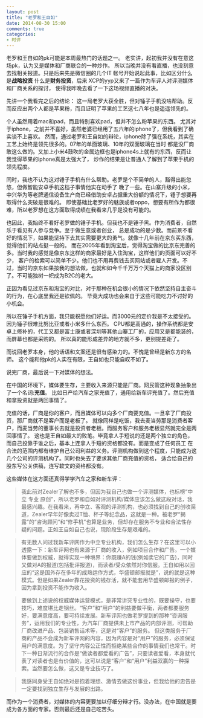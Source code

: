 ```yaml
---
layout: post
title: "老罗和王自如"
date: 2014-08-30 15:00
comments: true
categories:
- 时评
---
```


老罗和王自如的pk可能是本周最热门的话题之一。
老实讲，起初我并没有在意这场pk，认为又是媒体和厂商联合的一种炒作。
所以当晚并没有看直播，也没刻意去找相关报道。只是后来先是微信圈的几个IT
帐号开始说起此事，比如区分什么是**战略投资** 什么是**财务投资**，后来
XCP的yyp又来了一篇作为车评人对评测媒体和厂商关系的探讨，
使得我昨晚去看了一下这场视频直播的对决。

先讲一个我看完之后的结论：
这一局老罗大获全胜，但对锤子手机没啥帮助。反而反应出两个人都是苹果粉，而且证明了苹果的工艺这七八年也是遥遥领先的。

个人虽然用着mac和pad，而且特别喜欢pad，但并不怎么粉苹果的东西。
尤其对于iphone，之前并不喜好，虽然老婆已经用了五六年的iphone了，但我看到了确实谈不上喜欢。
然而，通过老罗和王自如的辩论，iphone除了强在系统，其实在工艺上始终是领先很多的。07年的单面玻璃、10年的双面玻璃在当时
都是没厂商敢这么做的。又加上小米4鼓吹的金属边框也是iphone4s上就有的东西，反而让我觉得苹果的iphone真是太强大了，
炒作的结果是让普通人了解到了苹果手机的领先程度。

同时，我也不认为这对锤子手机有什么帮助。老罗是个不简单的人，豁得出能忽悠，但做智能安卓手机这档子事情他实在动手了
晚了一些。在山寨升级的小米，中兴华为等老牌通信设备生产商已经借助安卓占据重大份额的情况下，锤子想要再取得什么突破是很难的。
即使基础比老罗好的魅族或者oppo，想要有所作为都很难，所以老罗想在这方面取得成绩在我看来几乎是没有可能的。

也因此，我始终不看好老罗做的锤子手机。但我也不是锤子黑。作为消费者，自然乐于看见有人参与竞争。至于做生意或者创业，
总是成功的是少数。而前景不看好的情况下，如果能坚持下去其实需要更大的勇气。就像十几年前在京东买东西，觉得他们的站点挺一般的。
而在2005年看到淘宝后，觉得淘宝做的比京东完善的多。当时我的感觉是像京东这样的商家最好是入住淘宝，这样他们的页面可以好不少，
客户的检索可以简单不少。他们也不用再费钱去买网站或者雇人开发。不过，当时的京东如果按我的想法做，也就和如今千千万万个天猫上的商家没区别了。不可能独树一帜成为B2C的老大。

正因为看见过京东和淘宝的对比，对于那种在机会很小的情况下依然坚持自主奋斗的行为，在心底里我还是钦佩的。
毕竟大成功也会来自于这些可能吃力不讨好的小机会。

所以在锤子手机方面，我只能祝愿他们好运。而3000元的定价我是不太接受的。因为锤子很难比努比亚或者小米多什么东西。
CPU都是高通的，操作系统都是安卓上修补的，代工又都是富士康或者深圳等其他山寨工厂的，应用又是都能装的，而屏幕也都是采购的。
所以真的能形成差异的地方就不多，更别提差距了。

而说回老罗本身，他的话语和文案还是很有感染力的。不愧是曾经是新东方的名师。
这个能和他pk的人实在有限，王自如也只能自叹不如了。

说完厂商，最后说一下对媒体的想法。

在中国的环境下，媒体要生存，主要收入来源只能是厂商。网民管这种现象抽象出了一个名词:**充值**。
比如日产给汽车之家充值了，通用给新车评充值了。然后充值和拿投资就是两回事情了。

充值的话，厂商是你的客户，而且媒体可以向多个厂商要充值。一旦拿了厂商投资，那厂商就不是客户而是老板了。
就像同样是吃饭，我去麦当劳那是消费者客户，而麦当劳的董事长去就是投资者老板。而服务客户和服务老板显然就完全是两回事情了。
这也是王自如最大的败笔。毕竟拿人手短说的还是两个独立的角色，而自己投靠于谁之后，基本上连拿人手短的资格都没有。而是变成了任何员工
在合法的范围内都有维护自己公司利益的义务。评测机构做到这个程度，只能成为这几个公司的评测机构了。同时也失去了要求其他厂商充值的资格，
适合给自己的股东写公关供稿，连写软文的资格都没有。

这些媒体在这方面还真得学学汽车之家和新车评：

>我此前对Zealer了解也不多，但因为我自己也做一个评测媒体，也标榜“中立 专业 原创”，所以老罗和自如对评测机构/媒体应该怎么做这段对话，我最感兴趣。在我看来，再中立、客观的评测机构，也必须找到自己的创收渠道，Zealer早年好像卖过T恤、杯子等纪念品，这就是一种。被老罗“揭露”的“咨询顾问”和“修手机”也算是业务，但却存在服务不专业和合法性存疑的问题。正如王自如自己也说，现阶段生存是艰难的。

>有无数人问过我新车评网作为中立专业机构，我们怎么生存？在这里可以小透露一下：新车评网也有来源于厂商的收入，例如项目合作和广告。一个媒体要做到权威，就得实现一种境界：你既赚A的钱(例如卖它的广告)，同时又做对A的报道(包括批评报道)，而读者/受众依然对你信服。王自如用以回应的“这是国外存在多年的成熟运作方式，华盛顿邮报就是”，说的就是这种模式。但是如果Zealer靠花投资的钱存活，就不能套用华盛顿邮报的例子，因为拿到投资不能作为收入。

>要做到上述说的权威媒体运营模式，是非常讲究专业性的，既要操守，也要技巧，难度堪比走钢丝。“客户”和“用户”的利益要做平衡，两者都要服务好，要满意度高，要可持续发展。新车评网也做老罗提到的那种“咨询服务”，运用我们的专业性，为汽车厂商提供未上市产品的内部评测，可帮助厂商改进产品、包装销售话术等，这是对“客户”的服务。 但这类服务于厂商的产品不会成为新车评网的内容，因为内容是对“用户”的服务，必须保证用户的满意度。为了坚守内容公正性而拒绝某些合作的事情我们也常干。时下一种日渐流行的合作是“做读者都爱看的广告”，只要读者爱看，本身就代表了对读者也是有价值的，这可以说是“客户”和“用户”利益双赢的一种探索。当然要怎么做，这又是专业技巧了。

>我感同身受王自如绝对是抱着理想、激情去做这份事业，但我给他的忠告是一定要找到独立生存与发展的出路。

而作为一个消费者，对媒体的内容更要加以仔细分辩才行。没办法，在中国就是要成为各方面的专家。否则最后还是自己吃苦头。
